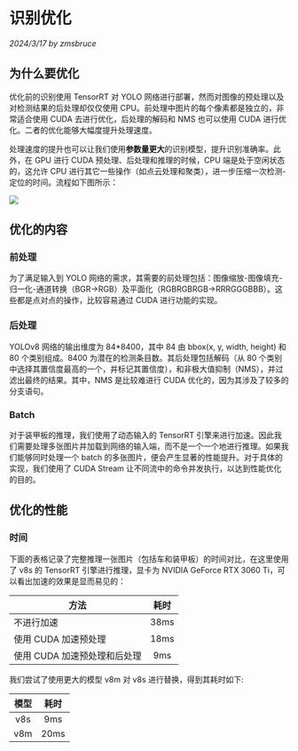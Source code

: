 # 识别优化

*2024/3/17 by zmsbruce*

## 为什么要优化

优化前的识别使用 TensorRT 对 YOLO 网络进行部署，然而对图像的预处理以及对检测结果的后处理却仅仅使用 CPU。前处理中图片的每个像素都是独立的，非常适合使用 CUDA 去进行优化，后处理的解码和 NMS 也可以使用 CUDA 进行优化。二者的优化能够大幅度提升处理速度。

处理速度的提升也可以让我们使用**参数量更大**的识别模型，提升识别准确率。此外，在 GPU 进行 CUDA 预处理、后处理和推理的时候，CPU 端是处于空闲状态的，这允许 CPU 进行其它一些操作（如点云处理和聚类），进一步压缩一次检测-定位的时间。流程如下图所示：

![](./images/profile/0.png)

## 优化的内容

### 前处理

为了满足输入到 YOLO 网络的需求，其需要的前处理包括：图像缩放-图像填充-归一化-通道转换（BGR->RGB）及平面化（RGBRGBRGB->RRRGGGBBB）。这些都是点对点的操作，比较容易通过 CUDA 进行功能的实现。

### 后处理

YOLOv8 网络的输出维度为 84\*8400，其中 84 由 bbox(x, y, width, height) 和 80 个类别组成。8400 为潜在的检测条目数。其后处理包括解码（从 80 个类别中选择其置信度最高的一个，并标记其置信度），和非极大值抑制（NMS），并过滤出最终的结果。其中，NMS 是比较难进行 CUDA 优化的，因为其涉及了较多的分支语句。

### Batch

对于装甲板的推理，我们使用了动态输入的 TensorRT 引擎来进行加速。因此我们需要处理多张图片并加载到网络的输入端，而不是一个一个地进行推理。如果我们能够同时处理一个 batch 的多张图片，便会产生显著的性能提升。对于具体的实现，我们使用了 CUDA Stream 让不同流中的命令并发执行，以达到性能优化的目的。

## 优化的性能

### 时间

下面的表格记录了完整推理一张图片（包括车和装甲板）的时间对比，在这里使用了 v8s 的 TensorRT 引擎进行推理，显卡为 NVIDIA GeForce RTX 3060 Ti，可以看出加速的效果是显而易见的：

| 方法 | 耗时 |
|-|:-:|
|不进行加速 | 38ms |
| 使用 CUDA 加速预处理 | 18ms |
| 使用 CUDA 加速预处理和后处理 | 9ms |

我们尝试了使用更大的模型 v8m 对 v8s 进行替换，得到其耗时如下:

| 模型 | 耗时 |
|:-:|:-:|
| v8s | 9ms |
| v8m | 20ms |
